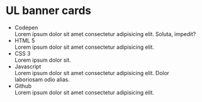 <h1>UL banner cards</h1>
<ul>
    <li style="--accent-color:#0B374D">
        <div class="icon"><i class="fa-brands fa-codepen"></i></div>
        <div class="title">Codepen</div>
        <div class="descr">Lorem ipsum dolor sit amet consectetur adipisicing elit. Soluta, impedit?</div>
    </li>
    <li style="--accent-color:#1286A8">
        <div class="icon"><i class="fa-brands fa-html5"></i></div>
        <div class="title">HTML 5</div>
        <div class="descr">Lorem ipsum dolor sit amet consectetur adipisicing elit.</div>
    </li>
    <li style="--accent-color:#D2B53B">
        <div class="icon"><i class="fa-brands fa-css3"></i></div>
        <div class="title">CSS 3</div>
        <div class="descr">Lorem ipsum dolor sit.</div>
    </li>
    <li style="--accent-color:#DA611E">
        <div class="icon"><i class="fa-brands fa-js"></i></div>
        <div class="title">Javascript</div>
        <div class="descr">Lorem ipsum dolor sit amet consectetur adipisicing elit. Dolor laboriosam odio alias.</div>
    </li>
    <li style="--accent-color:#AC2A1A">
        <div class="icon"><i class="fa-brands fa-github"></i></div>
        <div class="title">Github</div>
        <div class="descr">Lorem ipsum dolor sit amet consectetur adipisicing elit.</div>
    </li>
</ul>
